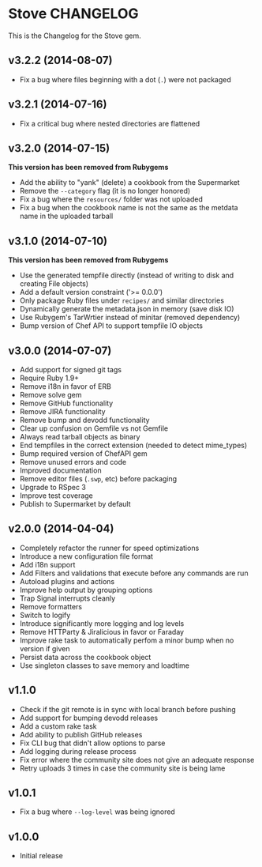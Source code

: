 Stove CHANGELOG
===============
This is the Changelog for the Stove gem.

v3.2.2 (2014-08-07)
-------------------
- Fix a bug where files beginning with a dot (`.`) were not packaged

v3.2.1 (2014-07-16)
-------------------
- Fix a critical bug where nested directories are flattened

v3.2.0 (2014-07-15)
-------------------
**This version has been removed from Rubygems**
- Add the ability to "yank" (delete) a cookbook from the Supermarket
- Remove the `--category` flag (it is no longer honored)
- Fix a bug where the `resources/` folder was not uploaded
- Fix a bug when the cookbook name is not the same as the metdata name in the uploaded tarball

v3.1.0 (2014-07-10)
-------------------
**This version has been removed from Rubygems**

- Use the generated tempfile directly (instead of writing to disk and creating File objects)
- Add a default version constraint ('>= 0.0.0')
- Only package Ruby files under `recipes/` and similar directories
- Dynamically generate the metadata.json in memory (save disk IO)
- Use Rubygem's TarWrtier instead of minitar (removed dependency)
- Bump version of Chef API to support tempfile IO objects

v3.0.0 (2014-07-07)
-------------------
- Add support for signed git tags
- Require Ruby 1.9+
- Remove i18n in favor of ERB
- Remove solve gem
- Remove GitHub functionality
- Remove JIRA functionality
- Remove bump and devodd functionality
- Clear up confusion on Gemfile vs not Gemfile
- Always read tarball objects as binary
- End tempfiles in the correct extension (needed to detect mime_types)
- Bump required version of ChefAPI gem
- Remove unused errors and code
- Improved documentation
- Remove editor files (`.swp`, etc) before packaging
- Upgrade to RSpec 3
- Improve test coverage
- Publish to Supermarket by default

v2.0.0 (2014-04-04)
-------------------
- Completely refactor the runner for speed optimizations
- Introduce a new configuration file format
- Add i18n support
- Add Filters and validations that execute before any commands are run
- Autoload plugins and actions
- Improve help output by grouping options
- Trap Signal interrupts cleanly
- Remove formatters
- Switch to logify
- Introduce significantly more logging and log levels
- Remove HTTParty & Jiralicious in favor or Faraday
- Improve rake task to automatically perfom a minor bump when no version if given
- Persist data across the cookbook object
- Use singleton classes to save memory and loadtime

v1.1.0
------
- Check if the git remote is in sync with local branch before pushing
- Add support for bumping devodd releases
- Add a custom rake task
- Add ability to publish GitHub releases
- Fix CLI bug that didn't allow options to parse
- Add logging during release process
- Fix error where the community site does not give an adequate response
- Retry uploads 3 times in case the community site is being lame

v1.0.1
------
- Fix a bug where `--log-level` was being ignored

v1.0.0
------
- Initial release

